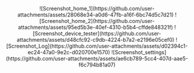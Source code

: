 <p align="center">
![Screenshot_home_1](https://github.com/user-attachments/assets/28068e34-a0d6-47fb-a16f-6bc74d5c7d21)
![Screenshot_home_2](https://github.com/user-attachments/assets/95ed5b3e-40ef-4310-b5b4-cffde848321f)
![Screenshot_device_tester](https://github.com/user-attachments/assets/d48cfc92-c9db-4224-b7a2-e2196e05cef0)
![Screenshot_Log](https://github.com/user-attachments/assets/d02394c1-ec24-47a0-9e2c-d020700e1570)
![Screenshot_settings](https://github.com/user-attachments/assets/ae6cb789-5cc4-407d-aae5-f6c794b81a07)
</p>

